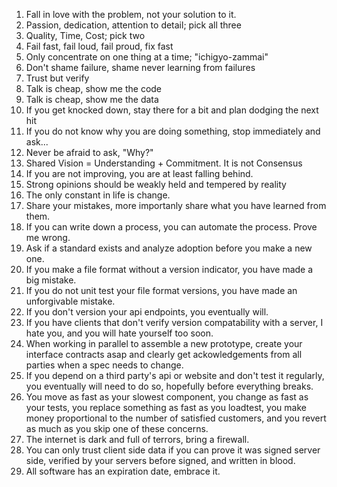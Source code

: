 1. Fall in love with the problem, not your solution to it.
1. Passion, dedication, attention to detail; pick all three
1. Quality, Time, Cost; pick two
1. Fail fast, fail loud, fail proud, fix fast
1. Only concentrate on one thing at a time; "ichigyo-zammai"
1. Don't shame failure, shame never learning from failures
1. Trust but verify
1. Talk is cheap, show me the code
1. Talk is cheap, show me the data
1. If you get knocked down, stay there for a bit and plan dodging the next hit
1. If you do not know why you are doing something, stop immediately and ask...
1. Never be afraid to ask, "Why?"
1. Shared Vision = Understanding + Commitment.  It is not Consensus
1. If you are not improving, you are at least falling behind.
1. Strong opinions should be weakly held and tempered by reality
1. The only constant in life is change.
1. Share your mistakes, more importanly share what you have learned from them.
1. If you can write down a process, you can automate the process. Prove me wrong.
1. Ask if a standard exists and analyze adoption before you make a new one.
1. If you make a file format without a version indicator, you have made a big mistake.
1. If you do not unit test your file format versions, you have made an unforgivable mistake.
1. If you don't version your api endpoints, you eventually will.
1. If you have clients that don't verify version compatability with a server, I hate you, and you will hate yourself too soon.
1. When working in parallel to assemble a new prototype, create your interface contracts asap and clearly get ackowledgements from all parties when a spec needs to change.
1. If you depend on a third party's api or website and don't test it regularly, you eventually will need to do so, hopefully before everything breaks.
1. You move as fast as your slowest component, you change as fast as your tests, you replace something as fast as you loadtest, you make money proportional to the number of satisfied customers, and you revert as much as you skip one of these concerns.
1. The internet is dark and full of terrors, bring a firewall.
1. You can only trust client side data if you can prove it was signed server side, verified by your servers before signed, and written in blood.
1. All software has an expiration date, embrace it.
